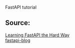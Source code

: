 FastAPI tutorial

## Source:
[Learning FastAPI the Hard Way](https://www.fastapitutorial.com/blog/fastapi-course/)
<br>
[fastapi-blog](https://github.com/sourabhsinha396/fastapi-blog)



